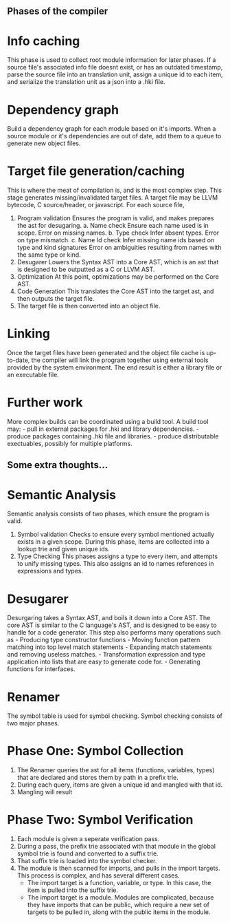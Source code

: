 ## Phases of the compiler
# Info caching
  This phase is used to collect root module information for later phases.
  If a source file's associated info file doesnt exist,
  or has an outdated timestamp, parse the source file
  into an translation unit, assign a unique id to each
  item, and serialize the translation unit as a json into a .hki file.

# Dependency graph
  Build a dependency graph for each module based on it's imports.
  When a source module or it's dependencies are out of date,
  add them to a queue to generate new object files.
     
# Target file generation/caching
  This is where the meat of compilation is, and is the most complex step.
  This stage generates missing/invalidated target files.
  A target file may be LLVM bytecode, C source/header, or javascript.
  For each source file,
  1. Program validation
      Ensures the program is valid, and makes prepares the ast for desugaring.
    a. Name check
      Ensure each name used is in scope.
      Error on missing names.
    b. Type check
      Infer absent types.
      Error on type mismatch. 
    c. Name Id check
      Infer missing name ids based on type and kind signatures
      Error on ambiguities resulting from names with the same type or kind.
  2. Desugarer
      Lowers the Syntax AST into a Core AST, which is an ast that is designed
     to be outputted as a C or LLVM AST.
  3. Optimization
      At this point, optimizations may be performed on the Core AST.
  4. Code Generation
      This translates the Core AST into the target ast, and then outputs the target
      file.
  5. The target file is then converted into an object file.
      
# Linking
  Once the target files have been generated and the object file cache is up-to-date,
  the compiler will link the program together using external tools provided by
  the system environment. The end result is either a library file or an executable file.
  
# Further work
  More complex builds can be coordinated using a build tool.
  A build tool may:
    - pull in external packages for .hki and library dependencies.
    - produce packages containing .hki file and libraries.
    - produce distributable exectuables, possibly for multiple platforms.

## Some extra thoughts...

# Semantic Analysis
Semantic analysis consists of two phases, which ensure the program is valid.
  1. Symbol validation
      Checks to ensure every symbol mentioned actually exists in a given scope.
      During this phase, items are collected into a lookup trie and given unique ids.
  2. Type Checking
      This phases assigns a type to every item, and attempts to unify missing types.
      This also assigns an id to names references in expressions and types.
      
# Desugarer
  Desurgaring takes a Syntax AST, and boils it down into a Core AST.
  The core AST is similar to the C language's AST, and is designed to be easy
  to handle for a code generator. This step also performs many operations such as
    - Producing type constructor functions
    - Moving function pattern matching into top level match statements
    - Expanding match statements and removing useless matches.
    - Transformation expression and type application into lists that are easy
      to generate code for.
    - Generating functions for interfaces.

# Renamer
The symbol table is used for symbol checking.
Symbol checking consists of two major phases.

# Phase One: Symbol Collection
  1. The Renamer queries the ast for
     all items (functions, variables, types) that are declared
     and stores them by path in a prefix trie.
  2. During each query, items are given a unique id and mangled with that id.
  3. Mangling will result

# Phase Two: Symbol Verification
  1. Each module is given a seperate verification pass.
  2. During a pass, the prefix trie associated with that module
     in the global symbol trie is found and converted to a suffix trie.
  3. That suffix trie is loaded into the symbol checker.
  4. The module is then scanned for imports, and pulls in the import targets.
     This process is complex, and has several different cases.
       * The import target is a function, variable, or type.
           In this case, the item is pulled into the suffix trie.
       * The import target is a module.
           Modules are complicated, because they have imports that can be public,
           which require a new set of targets to be pulled in, along with the
           public items in the module.
